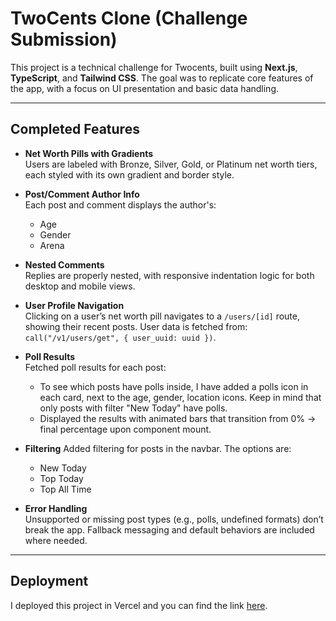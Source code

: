# TwoCents Clone (Challenge Submission)

This project is a technical challenge for Twocents, built using **Next.js**, **TypeScript**, and **Tailwind CSS**. The goal was to replicate core features of the app, with a focus on UI presentation and basic data handling.

---

## Completed Features

- **Net Worth Pills with Gradients**  
  Users are labeled with Bronze, Silver, Gold, or Platinum net worth tiers, each styled with its own gradient and border style.

- **Post/Comment Author Info**  
  Each post and comment displays the author's:
  - Age
  - Gender 
  - Arena 

- **Nested Comments**  
  Replies are properly nested, with responsive indentation logic for both desktop and mobile views.

- **User Profile Navigation**  
  Clicking on a user’s net worth pill navigates to a `/users/[id]` route, showing their recent posts. User data is fetched from:  
  `call("/v1/users/get", { user_uuid: uuid })`.

- **Poll Results**  
  Fetched poll results for each post:
  - To see which posts have polls inside, I have added a polls icon in each card, next to the age, gender, location icons. Keep in mind that only posts with filter "New Today" have polls.
  - Displayed the results with animated bars that transition from 0% → final percentage upon component mount.
 
- **Filtering**
  Added filtering for posts in the navbar. The options are:
  - New Today
  - Top Today
  - Top All Time

- **Error Handling**  
  Unsupported or missing post types (e.g., polls, undefined formats) don’t break the app. Fallback messaging and default behaviors are included where needed.

---

## Deployment

I deployed this project in Vercel and you can find the link [here](https://twocents-challenge-zeta.vercel.app/).
